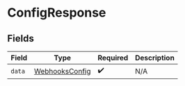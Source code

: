 # ConfigResponse


## Fields

| Field                                                   | Type                                                    | Required                                                | Description                                             |
| ------------------------------------------------------- | ------------------------------------------------------- | ------------------------------------------------------- | ------------------------------------------------------- |
| `data`                                                  | [WebhooksConfig](../../models/shared/webhooksconfig.md) | :heavy_check_mark:                                      | N/A                                                     |